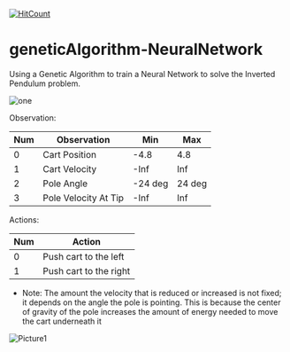 [![HitCount](http://hits.dwyl.io/hugoassisj/geneticAlgorithm-NeuralNetwork.svg)](http://hits.dwyl.io/hugoassisj/geneticAlgorithm-NeuralNetwork)

# geneticAlgorithm-NeuralNetwork
Using a Genetic Algorithm to train a Neural Network to solve the Inverted Pendulum problem.

![one](https://user-images.githubusercontent.com/45035051/76994682-88ee8800-692d-11ea-86a2-978504a558e7.png)

Observation:

| Num | Observation          | Min     | Max    |
|-----|----------------------|---------|--------|
| 0   | Cart Position        | -4.8    | 4.8    |
| 1   | Cart Velocity        | -Inf    | Inf    |
| 2   | Pole Angle           | -24 deg | 24 deg |
| 3   | Pole Velocity At Tip | -Inf    | Inf    |

Actions:

| Num | Action                 |
|-----|------------------------|
| 0   | Push cart to the left  |
| 1   | Push cart to the right |

 * Note: The amount the velocity that is reduced or increased is not fixed; it depends on the angle the pole is pointing. This is because the center of gravity of the pole increases the amount of energy needed to move the cart underneath it

![Picture1](https://user-images.githubusercontent.com/45035051/76994908-d3700480-692d-11ea-8dd8-a9078b957160.gif)

